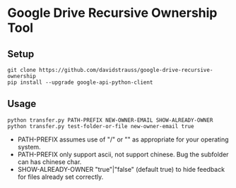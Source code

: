 Google Drive Recursive Ownership Tool
==

Setup
--

    git clone https://github.com/davidstrauss/google-drive-recursive-ownership
    pip install --upgrade google-api-python-client

Usage
--

    python transfer.py PATH-PREFIX NEW-OWNER-EMAIL SHOW-ALREADY-OWNER
    python transfer.py test-folder-or-file new-owner-email true

- PATH-PREFIX assumes use of "/" or "\" as appropriate for your operating system.
- PATH-PREFIX only support ascii, not support chinese. Bug the subfolder can has chinese char.
- SHOW-ALREADY-OWNER "true"|"false" (default true) to hide feedback for files already set correctly.


